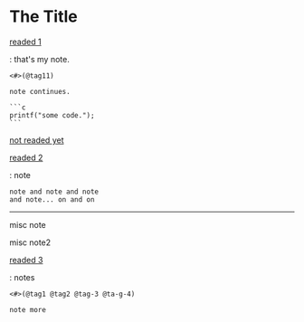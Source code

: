 # The Title

[readed 1](https://raw.githubusercontent.com/district10/blog/master/_pages/notes.md)

:   that's my note.

    <#>(@tag11)

    note continues.

    ```c
    printf("some code.");
    ```

[not readed yet](https://github.com/hadley/adv-r/)

[readed 2](http://johnmacfarlane.net/pandoc/)

:   note

    note and note and note
    and note... on and on

---

misc note

misc note2

[readed 3](https://github.com/district10/extract-out-a-reading-list/blob/master/.gitignore)

:   notes

    <#>(@tag1 @tag2 @tag-3 @ta-g-4)

    note more
